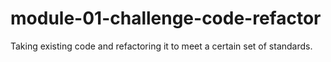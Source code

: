 # module-01-challenge-code-refactor
Taking existing code and refactoring it to meet a certain set of standards.

